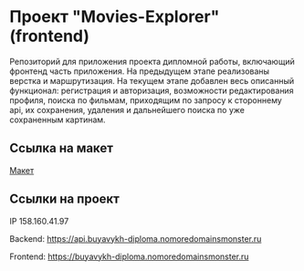 # Проект "Movies-Explorer"(frontend)

Репозиторий для приложения проекта дипломной работы, включающий фронтенд часть приложения. На предыдущем этапе реализованы верстка и маршрутизация. На текущем этапе добавлен весь описанный функционал: регистрация и авторизация, возможности редактирования профиля, поиска по фильмам, приходящим по запросу к стороннему api, их сохранения, удаления и дальнейшего поиска по уже сохраненным картинам.

## Ссылка на макет

[Макет](https://www.figma.com/file/6FMWkB94wE7KTkcCgUXtnC/%D0%94%D0%B8%D0%BF%D0%BB%D0%BE%D0%BC%D0%BD%D1%8B%D0%B9-%D0%BF%D1%80%D0%BE%D0%B5%D0%BA%D1%82?type=design&node-id=1-8436&mode=dev)

## Ссылки на проект

IP 158.160.41.97

Backend: https://api.buyavykh-diploma.nomoredomainsmonster.ru

Frontend: https://buyavykh-diploma.nomoredomainsmonster.ru
